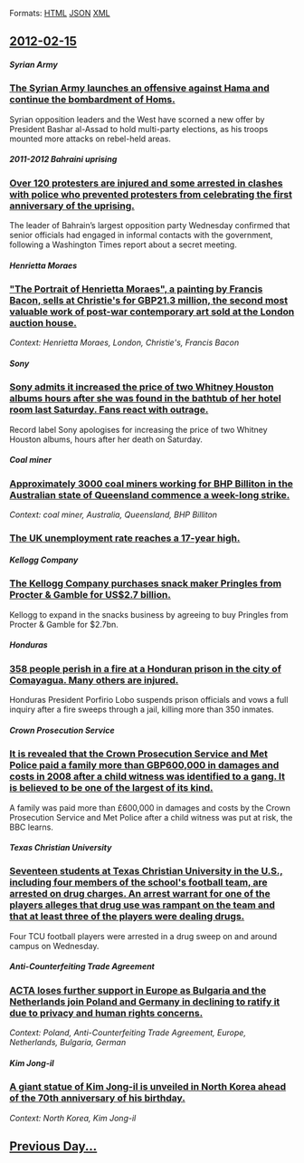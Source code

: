 
Formats: [HTML](2012/02/15/index.html)  [JSON](2012/02/15/index.json)  [XML](2012/02/15/index.xml)  

## [2012-02-15](/news/2012/02/15/index.md)

##### Syrian Army
### [The Syrian Army launches an offensive against Hama and continue the bombardment of Homs. ](/news/2012/02/15/the-syrian-army-launches-an-offensive-against-hama-and-continue-the-bombardment-of-homs.md)
Syrian opposition leaders and the West have scorned a new offer by President Bashar al-Assad to hold multi-party elections, as his troops mounted more attacks on rebel-held areas.

##### 2011-2012 Bahraini uprising
### [Over 120 protesters are injured and some arrested in clashes with police who prevented protesters from celebrating the first anniversary of the uprising. ](/news/2012/02/15/over-120-protesters-are-injured-and-some-arrested-in-clashes-with-police-who-prevented-protesters-from-celebrating-the-first-anniversary-of.md)
The leader of Bahrain&#8217;s largest opposition party Wednesday confirmed that senior officials had engaged in informal contacts with the government, following a Washington Times report about a secret meeting.

##### Henrietta Moraes
### ["The Portrait of Henrietta Moraes", a painting by Francis Bacon, sells at Christie's for GBP21.3 million, the second most valuable work of post-war contemporary art sold at the London auction house. ](/news/2012/02/15/the-portrait-of-henrietta-moraes-a-painting-by-francis-bacon-sells-at-christie-s-for-agbp21-3-million-the-second-most-valuable-work-of.md)
_Context: Henrietta Moraes, London, Christie's, Francis Bacon_

##### Sony
### [Sony admits it increased the price of two Whitney Houston albums hours after she was found in the bathtub of her hotel room last Saturday. Fans react with outrage. ](/news/2012/02/15/sony-admits-it-increased-the-price-of-two-whitney-houston-albums-hours-after-she-was-found-in-the-bathtub-of-her-hotel-room-last-saturday-f.md)
Record label Sony apologises for increasing the price of two Whitney Houston albums, hours after her death on Saturday.

##### Coal miner
### [Approximately 3000 coal miners working for BHP Billiton in the Australian state of Queensland commence a week-long strike. ](/news/2012/02/15/approximately-3000-coal-miners-working-for-bhp-billiton-in-the-australian-state-of-queensland-commence-a-week-long-strike.md)
_Context: coal miner, Australia, Queensland, BHP Billiton_

##### 
### [The UK unemployment rate reaches a 17-year high. ](/news/2012/02/15/the-uk-unemployment-rate-reaches-a-17-year-high.md)
##### Kellogg Company
### [The Kellogg Company purchases snack maker Pringles from Procter & Gamble for US$2.7 billion. ](/news/2012/02/15/the-kellogg-company-purchases-snack-maker-pringles-from-procter-gamble-for-us-2-7-billion.md)
Kellogg to expand in the snacks business by agreeing to buy Pringles from Procter &amp; Gamble for $2.7bn.

##### Honduras
### [358 people perish in a fire at a Honduran prison in the city of Comayagua. Many others are injured. ](/news/2012/02/15/358-people-perish-in-a-fire-at-a-honduran-prison-in-the-city-of-comayagua-many-others-are-injured.md)
Honduras President Porfirio Lobo suspends prison officials and vows a full inquiry after a fire sweeps through a jail, killing more than 350 inmates.

##### Crown Prosecution Service
### [It is revealed that the Crown Prosecution Service and Met Police paid a family more than GBP600,000 in damages and costs in 2008 after a child witness was identified to a gang. It is believed to be one of the largest of its kind. ](/news/2012/02/15/it-is-revealed-that-the-crown-prosecution-service-and-met-police-paid-a-family-more-than-agbp600-000-in-damages-and-costs-in-2008-after-a-ch.md)
A family was paid more than £600,000 in damages and costs by the Crown Prosecution Service and Met Police after a child witness was put at risk, the BBC learns.

##### Texas Christian University
### [Seventeen students at Texas Christian University in the U.S., including four members of the school's football team, are arrested on drug charges. An arrest warrant for one of the players alleges that drug use was rampant on the team and that at least three of the players were dealing drugs. ](/news/2012/02/15/seventeen-students-at-texas-christian-university-in-the-u-s-including-four-members-of-the-school-s-football-team-are-arrested-on-drug-cha.md)
Four TCU football players were arrested in a drug sweep on and around campus on Wednesday.

##### Anti-Counterfeiting Trade Agreement
### [ACTA loses further support in Europe as Bulgaria and the Netherlands join Poland and Germany in declining to ratify it due to privacy and human rights concerns. ](/news/2012/02/15/acta-loses-further-support-in-europe-as-bulgaria-and-the-netherlands-join-poland-and-germany-in-declining-to-ratify-it-due-to-privacy-and-hu.md)
_Context: Poland, Anti-Counterfeiting Trade Agreement, Europe, Netherlands, Bulgaria, German_

##### Kim Jong-il
### [A giant statue of Kim Jong-il is unveiled in North Korea ahead of the 70th anniversary of his birthday. ](/news/2012/02/15/a-giant-statue-of-kim-jong-il-is-unveiled-in-north-korea-ahead-of-the-70th-anniversary-of-his-birthday.md)
_Context: North Korea, Kim Jong-il_

## [Previous Day...](/news/2012/02/14/index.md)

